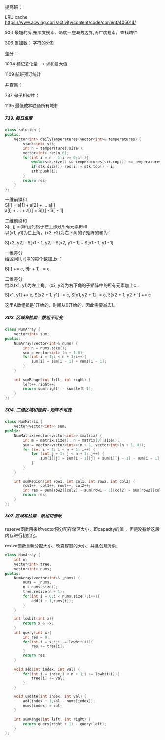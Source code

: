 

提高班：

LRU cache: https://www.acwing.com/activity/content/code/content/405014/


934 最短的桥:先深度搜索，确度一座岛的边界,再广度搜索，查找路径

306  累加数： 字符的分割  


差分：        

1094   标记变化量 -->  求和最大值

1109  航班预订统计
   

并查集：
	
737 句子相似性：

1135  最低成本联通所有城市

	

##### 739. 每日温度
```C++
class Solution {
public:
    vector<int> dailyTemperatures(vector<int>& temperatures) {
        stack<int> stk;
        int n = temperatures.size();
        vector<int> res(n,0);
        for(int i = n - 1;i >= 0;i--){
            while(stk.size() && temperatures[stk.top()] <= temperatures[i]) stk.pop();
            if(stk.size()) res[i] = stk.top() - i;
            stk.push(i);
        }
        return res;
    }
};
```


一维前缀和   
S[i] = a[1] + a[2] + ... a[i]   
a[l] + ... + a[r] = S[r] - S[l - 1]   

二维前缀和   
S[i, j] = 第i行j列格子左上部分所有元素的和   
以(x1, y1)为左上角，(x2, y2)为右下角的子矩阵的和为：   

S[x2, y2] - S[x1 - 1, y2] - S[x2, y1 - 1] + S[x1 - 1, y1 - 1]   

一维差分   
给区间[l, r]中的每个数加上c：    

B[l] += c, B[r + 1] -= c  

二维差分   
给以(x1, y1)为左上角，(x2, y2)为右下角的子矩阵中的所有元素加上c：   

S[x1, y1] += c, S[x2 + 1, y1] -= c, S[x1, y2 + 1] -= c, S[x2 + 1, y2 + 1] += c   


这里A数组都是1开始的，时间从0开始的，因此需要减去1。

##### 303. 区域和检索 - 数组不可变


```C++
class NumArray {
    vector<int> sum;
public:
    NumArray(vector<int>& nums) {
        int n = nums.size();
        sum = vector<int> (n + 1,0);
        for(int i = 1;i < n + 1;i++){
            sum[i] = sum[i - 1] + nums[i - 1];
        }
    }

    int sumRange(int left, int right) {
        left++,right++;
        return sum[right] - sum[left-1];
    }
};
```

##### 304. 二维区域和检索 - 矩阵不可变

```C++
class NumMatrix {
    vector<vector<int>> sum;
public:
    NumMatrix(vector<vector<int>> &matrix) {
        int m = matrix.size(), n = matrix[0].size();
        sum = vector<vector<int>>(m + 1, vector<int>(n + 1, 0));
        for (int i = 1; i < m + 1; i++) {
            for (int j = 1; j < n + 1; j++) {
                sum[i][j] = sum[i - 1][j] + sum[i][j - 1] - sum[i - 1][j - 1] + matrix[i - 1][j - 1];
            }
        }
    }

    int sumRegion(int row1, int col1, int row2, int col2) {
        row1++, col1++, row2++, col2++;
        int res = sum[row2][col2] - sum[row1 - 1][col2] - sum[row2][col1 - 1] + sum[row1 - 1][col1 - 1];
        return res;
    }
};
```

#####  307. 区域和检索 - 数组可修改

reserve函数用来给vector预分配存储区大小，即capacity的值 ，但是没有给这段内存进行初始化。

resize函数重新分配大小，改变容器的大小，并且创建对象。

```C++
class NumArray {
    int n;
    vector<int> tree;
    vector<int> nums;
public:
    NumArray(vector<int>& _nums) {
        nums = _nums;
        n = nums.size();
        tree.resize(n + 1);
        for(int i = 0;i < nums.size();i++){
            add(i + 1,nums[i]);
        }
    }

    int lowbit(int x){
        return x & -x;
    }
    int query(int x){
        int res = 0;
        for(int i = x;i;i -= lowbit(i)){
            res += tree[i];
        }
        return res;
    }
    
    void add(int index, int val) {
        for(int i = index;i < n + 1;i += lowbit(i)){
            tree[i] += val;
        }
    }

    void update(int index, int val) {
        add(index + 1,val - nums[index]);
        nums[index] = val;
    }
    
    int sumRange(int left, int right) {
        return query(right + 1) - query(left);
    }
};
```
